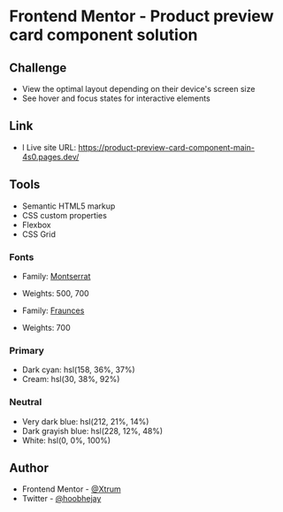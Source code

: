 # Frontend Mentor - Product preview card component solution

## Challenge

- View the optimal layout depending on their device's screen size
- See hover and focus states for interactive elements

## Link

- l
Live site URL: https://product-preview-card-component-main-4s0.pages.dev/

## Tools
- Semantic HTML5 markup
- CSS custom properties
- Flexbox
- CSS Grid

### Fonts

- Family: [Montserrat](https://fonts.google.com/specimen/Montserrat)
- Weights: 500, 700

- Family: [Fraunces](https://fonts.google.com/specimen/Fraunces)
- Weights: 700

### Primary

- Dark cyan: hsl(158, 36%, 37%)
- Cream: hsl(30, 38%, 92%)

### Neutral

- Very dark blue: hsl(212, 21%, 14%)
- Dark grayish blue: hsl(228, 12%, 48%)
- White: hsl(0, 0%, 100%)

## Author

- Frontend Mentor - [@Xtrum](https://www.frontendmentor.io/profile/Xtrum)
- Twitter - [@hoobhejay](https://www.twitter.com/hoobhejay)